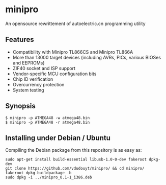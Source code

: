 minipro
========
An opensource rewrittement of autoelectric.cn programming utility

## Features
* Compatibility with Minipro TL866CS and Minipro TL866A
* More than 13000 target devices (including AVRs, PICs, various BIOSes and EEPROMs)
* ZIF40 socket and ISP support
* Vendor-specific MCU configuration bits
* Chip ID verification
* Overcurrency protection
* System testing

## Synopsis

```nohighlight
$ minipro -p ATMEGA48 -w atmega48.bin
$ minipro -p ATMEGA48 -r atmega48.bin
```

## Installing under Debian / Ubuntu

Compiling the Debian package from this repository is as easy as:

```nohighlight
sudo apt-get install build-essential libusb-1.0-0-dev fakeroot dpkg-dev
git clone https://github.com/vdudouyt/minipro/ && cd minipro/
fakeroot dpkg-buildpackage -b
sudo dpkg -i ../minipro_0.1-1_i386.deb
```
